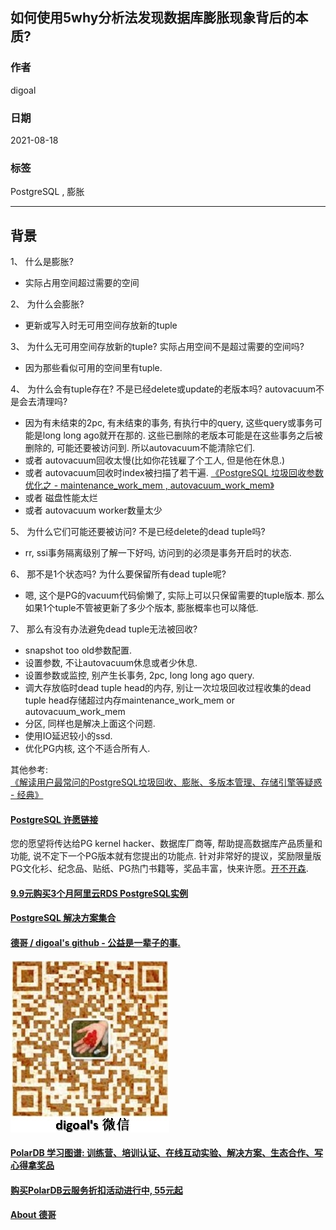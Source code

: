 ## 如何使用5why分析法发现数据库膨胀现象背后的本质?  
  
### 作者  
digoal  
  
### 日期  
2021-08-18   
  
### 标签  
PostgreSQL , 膨胀   
  
----  
  
## 背景  
  
1、 什么是膨胀?  
- 实际占用空间超过需要的空间  
  
2、 为什么会膨胀?  
- 更新或写入时无可用空间存放新的tuple  
  
3、 为什么无可用空间存放新的tuple? 实际占用空间不是超过需要的空间吗?  
- 因为那些看似可用的空间里有tuple.  
  
4、 为什么会有tuple存在? 不是已经delete或update的老版本吗? autovacuum不是会去清理吗?  
- 因为有未结束的2pc, 有未结束的事务, 有执行中的query, 这些query或事务可能是long long ago就开在那的. 这些已删除的老版本可能是在这些事务之后被删除的, 可能还要被访问到. 所以autovacuum不能清除它们.  
- 或者 autovacuum回收太慢(比如你花钱雇了个工人, 但是他在休息.)  
- 或者 autovacuum回收时index被扫描了若干遍. [《PostgreSQL 垃圾回收参数优化之 - maintenance_work_mem , autovacuum_work_mem》](../201902/20190226_01.md)    
- 或者 磁盘性能太烂
- 或者 autovacuum worker数量太少
  
5、 为什么它们可能还要被访问? 不是已经delete的dead tuple吗?  
- rr, ssi事务隔离级别了解一下好吗, 访问到的必须是事务开启时的状态.   
  
6、 那不是1个状态吗? 为什么要保留所有dead tuple呢?  
- 嗯, 这个是PG的vacuum代码偷懒了, 实际上可以只保留需要的tuple版本. 那么如果1个tuple不管被更新了多少个版本, 膨胀概率也可以降低.  
  
7、 那么有没有办法避免dead tuple无法被回收?  
- snapshot too old参数配置.   
- 设置参数, 不让autovacuum休息或者少休息.  
- 设置参数或监控, 别产生长事务, 2pc, long long ago query.   
- 调大存放临时dead tuple head的内存, 别让一次垃圾回收过程收集的dead tuple head存储超过内存maintenance_work_mem or autovacuum_work_mem  
- 分区, 同样也是解决上面这个问题.
- 使用IO延迟较小的ssd.   
- 优化PG内核, 这个不适合所有人. 
  
其他参考:   
[《解读用户最常问的PostgreSQL垃圾回收、膨胀、多版本管理、存储引擎等疑惑 - 经典》](../201906/20190621_01.md)    
  
  
#### [PostgreSQL 许愿链接](https://github.com/digoal/blog/issues/76 "269ac3d1c492e938c0191101c7238216")
您的愿望将传达给PG kernel hacker、数据库厂商等, 帮助提高数据库产品质量和功能, 说不定下一个PG版本就有您提出的功能点. 针对非常好的提议，奖励限量版PG文化衫、纪念品、贴纸、PG热门书籍等，奖品丰富，快来许愿。[开不开森](https://github.com/digoal/blog/issues/76 "269ac3d1c492e938c0191101c7238216").  
  
  
#### [9.9元购买3个月阿里云RDS PostgreSQL实例](https://www.aliyun.com/database/postgresqlactivity "57258f76c37864c6e6d23383d05714ea")
  
  
#### [PostgreSQL 解决方案集合](https://yq.aliyun.com/topic/118 "40cff096e9ed7122c512b35d8561d9c8")
  
  
#### [德哥 / digoal's github - 公益是一辈子的事.](https://github.com/digoal/blog/blob/master/README.md "22709685feb7cab07d30f30387f0a9ae")
  
  
![digoal's wechat](../pic/digoal_weixin.jpg "f7ad92eeba24523fd47a6e1a0e691b59")
  
  
#### [PolarDB 学习图谱: 训练营、培训认证、在线互动实验、解决方案、生态合作、写心得拿奖品](https://www.aliyun.com/database/openpolardb/activity "8642f60e04ed0c814bf9cb9677976bd4")
  
  
#### [购买PolarDB云服务折扣活动进行中, 55元起](https://www.aliyun.com/activity/new/polardb-yunparter?userCode=bsb3t4al "e0495c413bedacabb75ff1e880be465a")
  
  
#### [About 德哥](https://github.com/digoal/blog/blob/master/me/readme.md "a37735981e7704886ffd590565582dd0")
  
